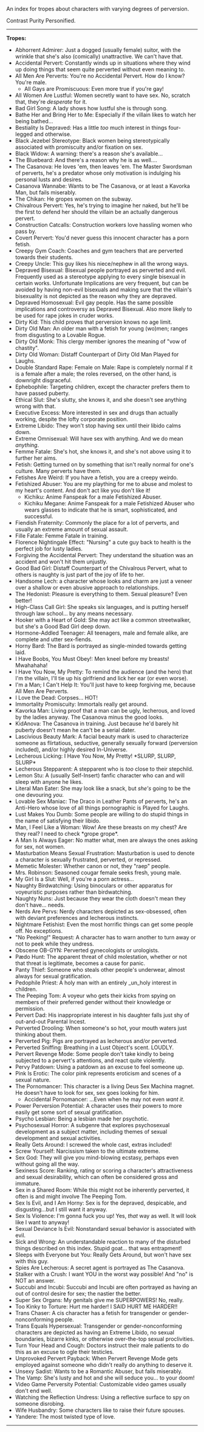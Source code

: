 An index for tropes about characters with varying degrees of perversion.

Contrast Purity Personified.

___

**Tropes:**

-   Abhorrent Admirer: Just a dogged (usually female) suitor, with the wrinkle that she's also (comically) unattractive. We can't have that.
-   Accidental Pervert: Constantly winds up in situations where they wind up doing things that seem quite perverted without even meaning to.
-   All Men Are Perverts: You're no Accidental Pervert. How do I know? You're male.
    -   All Gays are Promiscuous: Even more true if you're gay!
-   All Women Are Lustful: Women secretly want to have sex. No, scratch that, they're _desperate_ for it.
-   Bad Girl Song: A lady shows how lustful she is through song.
-   Bathe Her and Bring Her to Me: Especially if the villain likes to watch her being bathed...
-   Bestiality Is Depraved: Has a little _too_ much interest in things four-legged and otherwise.
-   Black Jezebel Stereotype: Black women being stereotypically associated with promiscuity and/or fixation on sex.
-   Black Widow: A warning: there's a reason she's available...
-   The Bluebeard: And there's a reason why he is as well....
-   The Casanova: He loves 'em, then leaves 'em. The Master Swordsman of perverts, he's a predator whose only motivation is indulging his personal lusts and desires.
-   Casanova Wannabe: Wants to be The Casanova, or at least a Kavorka Man, but fails miserably.
-   The Chikan: He gropes women on the subway.
-   Chivalrous Pervert: Yes, he's trying to imagine her naked, but he'll be the first to defend her should the villain be an actually dangerous pervert.
-   Construction Catcalls: Construction workers love hassling women who pass by.
-   Covert Pervert: You'd never guess this innocent character has a porn fetish.
-   Creepy Gym Coach: Coaches and gym teachers that are perverted towards their students.
-   Creepy Uncle: This guy likes his niece/nephew in all the wrong ways.
-   Depraved Bisexual: Bisexual people portrayed as perverted and evil. Frequently used as a stereotype applying to every single bisexual in certain works. Unfortunate Implications are very frequent, but can be avoided by having non-evil bisexuals and making sure that the villain's bisexuality is not depicted as the reason why they are depraved.
-   Depraved Homosexual: Evil gay people. Has the same possible implications and controversy as Depraved Bisexual. Also more likely to be used for rape jokes in cruder works.
-   Dirty Kid: This child proves that perversion knows no age limit.
-   Dirty Old Man: An older man with a fetish for young (wo)men; ranges from disgusting to a Lovable Rogue.
-   Dirty Old Monk: This clergy member ignores the meaning of "vow of chastity".
-   Dirty Old Woman: Distaff Counterpart of Dirty Old Man Played for Laughs.
-   Double Standard Rape: Female on Male: Rape is completely normal if it is a female after a male; the roles reversed, on the other hand, is downright disgraceful.
-   Ephebophile: Targeting children, except the character prefers them to have passed puberty.
-   Ethical Slut: She's slutty, she knows it, and she doesn't see anything wrong with that.
-   Executive Excess: More interested in sex and drugs than actually working, despite the lofty corporate position.
-   Extreme Libido: They won't stop having sex until their libido calms down.
-   Extreme Omnisexual: Will have sex with anything. And we do mean _anything_.
-   Femme Fatale: She's hot, she knows it, and she's not above using it to further her aims.
-   Fetish: Getting turned on by something that isn't really normal for one's culture. Many perverts have them.
-   Fetishes Are Weird: If you have a fetish, you are a creepy weirdo.
-   Fetishized Abuser: You are my plaything for me to abuse and molest to my heart's content. And don't act like you don't like it!
    -   Kichiku: Anime Fanspeak for a male Fetishized Abuser.
    -   Kichiku Megane: Anime Fanspeak for a male Fetishized Abuser who wears glasses to indicate that he is smart, sophisticated, and successful.
-   Fiendish Fraternity: Commonly the place for a lot of perverts, and usually an extreme amount of sexual assault.
-   Fille Fatale: Femme Fatale in training.
-   Florence Nightingale Effect: "Nursing" a cute guy back to health is the perfect job for lusty ladies.
-   Forgiving the Accidental Pervert: They understand the situation was an accident and won't hit them unjustly.
-   Good Bad Girl: Distaff Counterpart of the Chivalrous Pervert, what to others is naughty is just part of the joy of life to her.
-   Handsome Lech: a character whose looks and charm are just a veneer over a shallow or even abusive approach to relationships.
-   The Hedonist: Pleasure is everything to them. Sexual pleasure? Even better!
-   High-Class Call Girl: She speaks six languages, and is putting herself through law school... by any means necessary.
-   Hooker with a Heart of Gold: She may act like a common streetwalker, but she's a Good Bad Girl deep down.
-   Hormone-Addled Teenager: All teenagers, male and female alike, are complete and utter sex-fiends.
-   Horny Bard: The Bard is portrayed as single-minded towards getting laid.
-   I Have Boobs, You Must Obey!: Men kneel before my breasts! Mwahahaha!
-   I Have You Now, My Pretty: To remind the audience (and the hero) that I'm the villain, I'll tie up his girlfriend and lick her ear (or even worse).
-   I'm a Man; I Can't Help It: You'll just have to keep forgiving me, because All Men Are Perverts.
-   I Love the Dead: Corpses... HOT!
-   Immortality Promiscuity: Immortals really get around.
-   Kavorka Man: Living proof that a man can be ugly, lecherous, and loved by the ladies anyway. The Casanova minus the good looks.
-   KidAnova: The Casanova in training. Just because he'd barely hit puberty doesn't mean he can't be a serial dater.
-   Lascivious Beauty Mark: A facial beauty mark is used to characterize someone as flirtatious, seductive, generally sexually forward (perversion included), and/or highly desired In-Universe.
-   Lecherous Licking: I Have You Now, My Pretty! \*SLURP, SLURP, SLURP\*
-   Lecherous Stepparent: A stepparent who is _too_ close to their stepchild.
-   Lemon Stu: A (usually Self-Insert) fanfic character who can and will sleep with anyone he likes.
-   Literal Man Eater: She may look like a snack, but _she's_ going to be the one devouring _you._
-   Lovable Sex Maniac: The Draco in Leather Pants of perverts, he's an Anti-Hero whose love of all things pornographic is Played for Laughs.
-   Lust Makes You Dumb: Some people are willing to do stupid things in the name of satisfying their libido.
-   Man, I Feel Like a Woman: Wow! Are these breasts on my chest? Are they real? I need to check \*grope grope\*.
-   A Man Is Always Eager: No matter what, men are always the ones asking for sex, not women.
-   Masturbation Means Sexual Frustration: Masturbation is used to denote a character is sexually frustrated, perverted, or repressed.
-   Memetic Molester: Whether canon or not, they "raep" people.
-   Mrs. Robinson: Seasoned cougar female seeks fresh, young male.
-   My Girl Is a Slut: Well, if you're a porn actress...
-   Naughty Birdwatching: Using binoculars or other apparatus for voyeuristic purposes rather than birdwatching.
-   Naughty Nuns: Just because they wear the cloth doesn't mean they don't have... needs.
-   Nerds Are Pervs: Nerdy characters depicted as sex-obsessed, often with deviant preferences and lecherous instincts.
-   Nightmare Fetishist: Even the most horrific things can get some people off. No exceptions.
-   "No Peeking!" Request: A character has to warn another to turn away or not to peek while they undress.
-   Obscene OB-GYN: Perverted gynecologists or urologists.
-   Pædo Hunt: The apparent threat of child molestation, whether or not that threat is legitimate, becomes a cause for panic.
-   Panty Thief: Someone who steals other people's underwear, almost always for sexual gratification.
-   Pedophile Priest: A holy man with an entirely _un_holy interest in children.
-   The Peeping Tom: A voyeur who gets their kicks from spying on members of their preferred gender without their knowledge or permission.
-   Pervert Dad: His inappropriate interest in his daughter falls just shy of out-and-out Parental Incest.
-   Perverted Drooling: When someone's so hot, your mouth waters just thinking about them.
-   Perverted Pig: Pigs are portrayed as lecherous and/or perverted.
-   Perverted Sniffing: Breathing in a Lust Object's scent. LOUDLY.
-   Pervert Revenge Mode: Some people don't take kindly to being subjected to a pervert's attentions, and react quite violently.
-   Pervy Patdown: Using a patdown as an excuse to feel someone up.
-   Pink Is Erotic: The color pink represents eroticism and scenes of a sexual nature.
-   The Pornomancer: This character is a living Deus Sex Machina magnet. He doesn't have to look for sex, sex goes looking for him.
    -   Accidental Pornomancer: ...Even when he may not even _want it_.
-   Power Perversion Potential: A character uses their powers to more easily get some sort of sexual gratification.
-   Psycho Lesbian: Being a lesbian made her psychotic.
-   Psychosexual Horror: A subgenre that explores psychosexual development as a subject matter, including themes of sexual development and sexual activities.
-   Really Gets Around: I screwed the whole cast, extras included!
-   Screw Yourself: Narcissism taken to the ultimate extreme.
-   Sex God: They will give you mind-blowing ecstasy, perhaps even without going all the way.
-   Sexiness Score: Ranking, rating or scoring a character's attractiveness and sexual desirability, which can often be considered gross and immature.
-   Sex in a Shared Room: While this might not be inherently perverted, it often is and might involve The Peeping Tom.
-   Sex Is Evil, and I Am Horny: Sex is for the depraved, despicable, and disgusting...but I still want it anyway.
-   Sex Is Violence: I'm gonna fuck you up! Yes, _that_ way as well. It will look like I want to anyway!
-   Sexual Deviance Is Evil: Nonstandard sexual behavior is associated with evil.
-   Sick and Wrong: An understandable reaction to many of the disturbed things described on this index. Stupid goat... that was entrapment!
-   Sleeps with Everyone but You: Really Gets Around, but won't have sex with this guy.
-   Spies Are Lecherous: A secret agent is portrayed as The Casanova.
-   Stalker with a Crush: I want YOU in the worst way possible! And "no" is NOT an answer.
-   Succubi and Incubi: Succubi and Incubi are often portrayed as having an out of control desire for sex; the nastier the better.
-   Super Sex Organs: My genitals give me SUPERPOWERS! No, really.
-   Too Kinky to Torture: Hurt me harder! I SAID HURT ME HARDER!!
-   Trans Chaser: A cis character has a fetish for transgender or gender-nonconforming people.
-   Trans Equals Hypersexual: Transgender or gender-nonconforming characters are depicted as having an Extreme Libido, no sexual boundaries, bizarre kinks, or otherwise over-the-top sexual proclivities.
-   Turn Your Head and Cough: Doctors instruct their male patients to do this as an excuse to ogle their testicles.
-   Unprovoked Pervert Payback: When Pervert Revenge Mode gets employed against someone who didn't really do anything to deserve it.
-   Unsexy Sadist: Wants to be a Romantic Abuser, but fails miserably.
-   The Vamp: She's lusty and hot and she will seduce you... to your doom!
-   Video Game Perversity Potential: Customizable video games usually don't end well.
-   Watching the Reflection Undress: Using a reflective surface to spy on someone disrobing.
-   Wife Husbandry: Some characters like to raise their future spouses.
-   Yandere: The most twisted type of love.

___